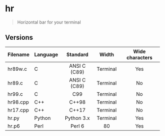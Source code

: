 # hr
> Horizontal bar for your terminal

## Versions

| Filename | Language |  Standard    |   Width  | Wide characters |
|:---------|:---------|:------------:|:--------:|:---------------:|
| hr89w.c  | C        | ANSI C (C89) | Terminal |       Yes       |
| hr89.c   | C        | ANSI C (C89) | Terminal |       No        |
| hr99.c   | C        | C99          | Terminal |       No        |
| hr98.cpp | C++      | C++98        | Terminal |       No        |
| hr17.cpp | C++      | C++17        | Terminal |       No        |
| hr.py    | Python   | Python 3.x   | Terminal |       Yes       |
| hr.p6    | Perl     | Perl 6       |    80    |       Yes       |

